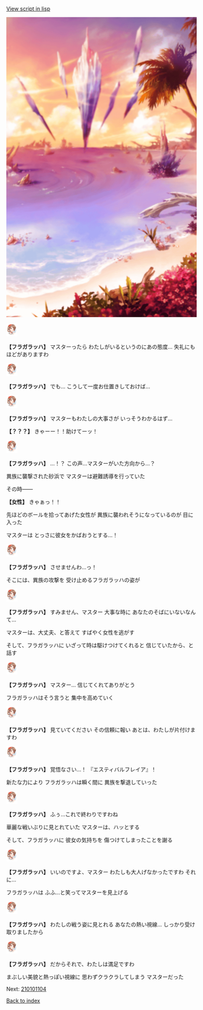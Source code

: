 [View script in lisp](../scripts/210101103.txt)

![sea_beach_evening.png](../images/backgrounds/sea_beach_evening.png)

<img src="../images/units/2101011.png" alt="2101011.png" height="34"/>

**【フラガラッハ】**
マスターったら
わたしがいるというのにあの態度…
失礼にもほどがありますわ

<img src="../images/units/2101011.png" alt="2101011.png" height="34"/>

**【フラガラッハ】**
でも…
こうして一度お仕置きしておけば…

<img src="../images/units/2101011.png" alt="2101011.png" height="34"/>

**【フラガラッハ】**
マスターもわたしの大事さが
いっそうわかるはず…

**【？？？】**
きゃーー！！助けてーッ！

<img src="../images/units/2101011.png" alt="2101011.png" height="34"/>

**【フラガラッハ】**
…！？
この声…マスターがいた方向から…？

異族に襲撃された砂浜で
マスターは避難誘導を行っていた

その時――

**【女性】**
きゃぁっ！！

先ほどのボールを拾ってあげた女性が
異族に襲われそうになっているのが
目に入った

マスターは
とっさに彼女をかばおうとする…！

<img src="../images/units/2101011.png" alt="2101011.png" height="34"/>

**【フラガラッハ】**
させませんわ…っ！

そこには、異族の攻撃を
受け止めるフラガラッハの姿が

<img src="../images/units/2101011.png" alt="2101011.png" height="34"/>

**【フラガラッハ】**
すみません、マスター
大事な時に
あなたのそばにいないなんて…

マスターは、大丈夫、と答えて
すばやく女性を逃がす

そして、フラガラッハに
いざって時は駆けつけてくれると
信じていたから、と話す

<img src="../images/units/2101011.png" alt="2101011.png" height="34"/>

**【フラガラッハ】**
マスター…
信じてくれてありがとう

フラガラッハはそう言うと
集中を高めていく

<img src="../images/units/2101011.png" alt="2101011.png" height="34"/>

**【フラガラッハ】**
見ていてください
その信頼に報い
あとは、わたしが片付けますわ

<img src="../images/units/2101011.png" alt="2101011.png" height="34"/>

**【フラガラッハ】**
覚悟なさい…！
『エスティバルフレイア』！

新たな力により
フラガラッハは瞬く間に
異族を撃退していった

<img src="../images/units/2101011.png" alt="2101011.png" height="34"/>

**【フラガラッハ】**
ふぅ…これで終わりですわね

華麗な戦いぶりに見とれていた
マスターは、ハッとする

そして、フラガラッハに
彼女の気持ちを
傷つけてしまったことを謝る

<img src="../images/units/2101011.png" alt="2101011.png" height="34"/>

**【フラガラッハ】**
いいのですよ、マスター
わたしも大人げなかったですわ
それに…

フラガラッハは
ふふ…と笑ってマスターを見上げる

<img src="../images/units/2101011.png" alt="2101011.png" height="34"/>

**【フラガラッハ】**
わたしの戦う姿に見とれる
あなたの熱い視線…
しっかり受け取りましたから

<img src="../images/units/2101011.png" alt="2101011.png" height="34"/>

**【フラガラッハ】**
だからそれで、わたしは満足ですわ

まぶしい美貌と熱っぽい視線に
思わずクラクラしてしまう
マスターだった


Next: [210101104](210101104.md)

[Back to index](index.md)
